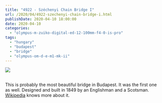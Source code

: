 ```yaml
---
title: "4922 - Széchenyi Chain Bridge I"
url: /2020/04/4922-szechenyi-chain-bridge-i.html
publishDate: 2020-04-10 18:00:00
date: 2020-04-10
categories: 
  - "olympus-m-zuiko-digital-ed-12-100mm-f4-0-is-pro"
tags: 
  - "hungary"
  - "budapest"
  - "bridge"
  - "olympus-om-d-e-m1-mk-ii"
---
```

<div class="container">
<div class="center"><a target="_blank" href="https://d25zfm9zpd7gm5.cloudfront.net/1200x1200/2018/20180520_173423_lr.jpg"><img class="webfeedsFeaturedVisual" src="https://d25zfm9zpd7gm5.cloudfront.net/0600x0600/2018/20180520_173423_lr.jpg" /></a></div>
</div>
<br />

This is probably the most beautiful bridge in Budapest. It was the
first one as well. Designed and built in 1849 by an Englishman and a
Scotsman.
[Wikipedia](https://en.wikipedia.org/wiki/Sz%C3%A9chenyi_Chain_Bridge)
knows more about it.